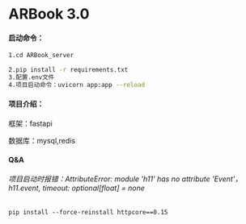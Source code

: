 # ARBook 3.0

#### 启动命令：

```bash
1.cd ARBook_server

2.pip install -r requirements.txt
3.配置.env文件
4.项目启动命令：uvicorn app:app --reload
```

#### 项目介绍：

框架：fastapi

数据库：mysql,redis

#### Q&A

###### 项目启动时报错：AttributeError: module 'h11' has no attribute 'Event'，h11.event, timeout: optional[float] = none

```
pip install --force-reinstall httpcore==0.15
```
